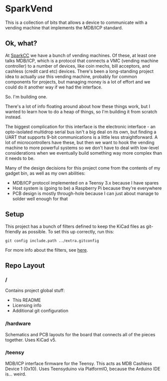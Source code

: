 # SparkVend
This is a collection of bits that allows a device to communicate with a vending machine that
implements the MDB/ICP standard.

## Ok, what?
At [SparkCC](https://sparkcc.org) we have a bunch of vending machines. Of these, at least one
talks MDB/ICP, which is a protocol that connects a VMC (vending machine controller) to a number
of devices, like coin mechs, bill acceptors, and cashless (credit card etc) devices. There's been
a long-standing project idea to actually *use* this vending machine, probably for common components
for projects, but managing money is a lot of effort and we could do it another way if we had the
interface.

So. I'm building one.

There's a lot of info floating around about how these things work, but I wanted to learn how to do
a heap of things, so I'm building it from scratch instead.

The biggest complication for this interface is the electronic interface - an opto-isolated
multidrop serial bus isn't a big deal on its own, but finding a UART that supports 9-bit
communications is a little less straightforward. A lot of microcontrollers have these, but then we
want to hook the vending machine to more powerful systems so we don't have to deal with low-level
considerations when we eventually build something way more complex than it needs to be.

Many of the design decisions for this project come from the contents of my gadget bin, as well as
my own abilities:
- MDB/ICP protocol implemented on a Teensy 3.x because I have spares
- Host system is (going to be) a Raspberry Pi because they're everywhere
- PCB design is mostly through-hole because I can just about manage to solder well enough for that

## Setup
This project has a bunch of filters defined to keep the KiCad files as git-friendly as possible. To
set this up correctly, run this:

    git config include.path ../extra.gitconfig

For more info about the filters, see [here](https://jnavila.github.io/plotkicadsch/).

## Repo Layout
### /
Contains project global stuff:
- This README
- Licensing info
- Additional git configuration

### /hardware
Schematics and PCB layouts for the board that connects all of the pieces together. Uses KiCad v5.

### /teensy
MDB/ICP interface firmware for the Teensy. This acts as MDB Cashless Device 1 (0x10). Uses
Teensyduino via PlatformIO, because the Arduino IDE is... weird.

